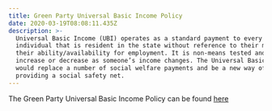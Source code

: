 ```yaml
---
title: Green Party Universal Basic Income Policy
date: 2020-03-19T08:08:11.435Z
description: >-
  Universal Basic Income (UBI) operates as a standard payment to every
  individual that is resident in the state without reference to their means or
  their ability/availability for employment. It is non-means tested and does not
  increase or decrease as someone’s income changes. The Universal Basic Income
  would replace a number of social welfare payments and be a new way of
  providing a social safety net.
---
```

The Green Party Universal Basic Income Policy can be found [here](/docs/Green%20Party%20UBI%20Policy%20October%202019%20%28Final%29%20%28V12%29.pdf)
